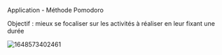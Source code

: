 Application - Méthode Pomodoro

Objectif : mieux se focaliser sur les activités à réaliser en leur fixant une durée 


![1648573402461](https://user-images.githubusercontent.com/77495411/160706018-688036b1-c800-41eb-b869-275a6c930798.jpg)
